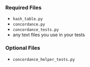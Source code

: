 
### Required Files

* `hash_table.py`
* `concordance.py`
* `concordance_tests.py`
* any text files you use in your tests

### Optional Files

* `concordance_helper_tests.py`

